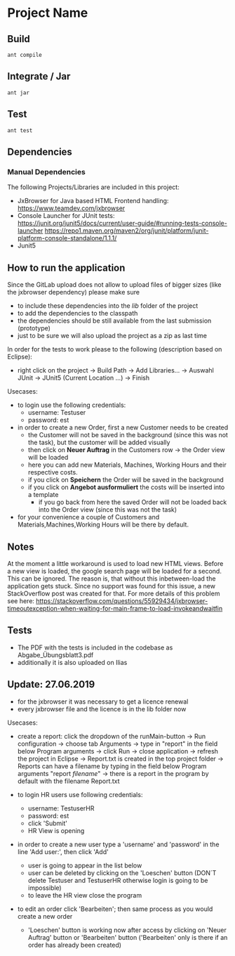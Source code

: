﻿# Project Name


## Build

`ant compile`

## Integrate / Jar

`ant jar`

## Test

`ant test`

## Dependencies

### Manual Dependencies

The following Projects/Libraries are included in this project:
- JxBrowser for Java based HTML Frontend handling: 
    https://www.teamdev.com/jxbrowser
- Console Launcher for JUnit tests:
	https://junit.org/junit5/docs/current/user-guide/#running-tests-console-launcher 
	https://repo1.maven.org/maven2/org/junit/platform/junit-platform-console-standalone/1.1.1/
- Junit5

## How to run the application

Since the GitLab upload does not allow to upload files of bigger sizes (like the jxbrowser dependency) please make sure 

- to include these dependencies into the *lib* folder of the project
- to add the dependencies to the classpath
- the dependencies should be still available from the last submission (prototype)
- just to be sure we will also upload the project as a zip as last time
 

In order for the tests to work please to the following (description based on Eclipse):
- right click on the project -> Build Path -> Add Libraries... -> Auswahl JUnit -> JUnit5 (Current Location ...) -> Finish

Usecases:

- to login use the following credentials:
    + username: Testuser
    + password: est
- in order to create a new Order, first a new Customer needs to be created
    + the Customer will not be saved in the background (since this was not the task), but the customer will be added visually
    + then click on **Neuer Auftrag** in the Customers row -> the Order view will be loaded
    + here you can add new Materials, Machines, Working Hours and their respective costs.
    + if you click on **Speichern** the Order will be saved in the background
    + if you click on **Angebot ausformuliert** the costs will be inserted into a template
        - if you go back from here the saved Order will not be loaded back into the Order view (since this was not the task)
- for your convenience a couple of Customers and Materials,Machines,Working Hours will be there by default.

## Notes

At the moment a little workaround is used to load new HTML views. Before a new view is loaded, the google search page will be loaded for a second. This can be ignored.
The reason is, that without this inbetween-load the application gets stuck. Since no support was found for this issue, a new StackOverflow post was created for that.
For more details of this problem see here: https://stackoverflow.com/questions/55929434/jxbrowser-timeoutexception-when-waiting-for-main-frame-to-load-invokeandwaitfin

## Tests
- The PDF with the tests is included in the codebase as Abgabe_Übungsblatt3.pdf
- additionally it is also uploaded on Ilias

## Update: 27.06.2019

- for the jxbrowser it was necessary to get a licence renewal
- every jxbrowser file and the licence is in the lib folder now 

Usecases:

- create a report: click the dropdown of the runMain-button -> Run configuration -> choose tab Arguments
			-> type in "report" in the field below Program arguments -> click Run
			-> close application -> refresh the project in Eclipse -> Report.txt is created in the top project folder
			-> Reports can have a filename by typing in the field below Program arguments "report *filename*"
			-> there is a report in the program by default with the filename Report.txt

- to login HR users use following credentials:
	+ username: TestuserHR
	+ password: est
	- click 'Submit'	
	- HR View is opening 

- in order to create a new user type a 'username' and 'password' in the line 'Add user:', then click 'Add'
	- user is going to appear in the list below
	- user can be deleted by clicking on the 'Loeschen' button (DON´T delete Testuser and TestuserHR otherwise login is going to be impossible)
 	- to leave the HR view close the program

- to edit an order click 'Bearbeiten'; then same process as you would create a new order
	- 'Loeschen' button is working now after access by clicking on 'Neuer Auftrag' button or 'Bearbeiten' button ('Bearbeiten' only is there if an order has already been created)



